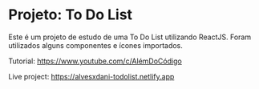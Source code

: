# Projeto: To Do List
Este é um projeto de estudo de uma To Do List utilizando ReactJS. Foram utilizados alguns componentes e ícones importados.

Tutorial: https://www.youtube.com/c/AlémDoCódigo

Live project: https://alvesxdani-todolist.netlify.app
